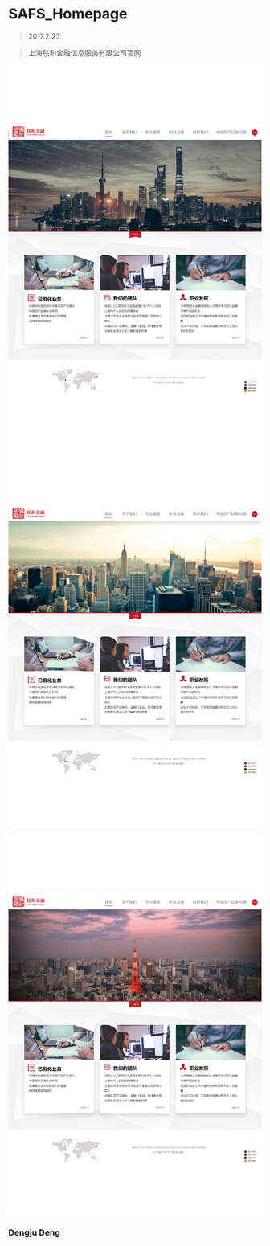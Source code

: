 # SAFS_Homepage 

>2017.2.23

>上海联和金融信息服务有限公司官网

![N|Solid](img/SAFS_Design/SAFS_homepage_a1_Shanghai.png)![N|Solid](img/SAFS_Design/SAFS_homepage_a1_Newyork.png)

![N|Solid](img/SAFS_Design/SAFS_homepage_a1_Tokyo.png)

### Dengju Deng

